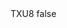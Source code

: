 <?xml version="1.0" encoding="UTF-8"?>
<CustomMetadata xmlns="http://soap.sforce.com/2006/04/metadata">
    <label>TXU8</label>
    <protected>false</protected>
</CustomMetadata>
